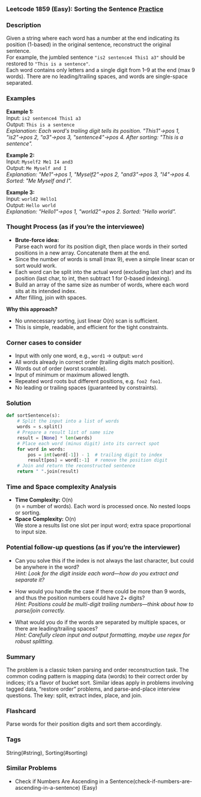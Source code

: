 ### Leetcode 1859 (Easy): Sorting the Sentence [Practice](https://leetcode.com/problems/sorting-the-sentence)

### Description  
Given a string where each word has a number at the end indicating its position (1-based) in the original sentence, reconstruct the original sentence.  
For example, the jumbled sentence `"is2 sentence4 This1 a3"` should be restored to `"This is a sentence"`.  
Each word contains only letters and a single digit from 1–9 at the end (max 9 words). There are no leading/trailing spaces, and words are single-space separated.

### Examples  

**Example 1:**  
Input: `is2 sentence4 This1 a3`  
Output: `This is a sentence`  
*Explanation: Each word's trailing digit tells its position. "This1"→pos 1, "is2"→pos 2, "a3"→pos 3, "sentence4"→pos 4. After sorting: "This is a sentence".*

**Example 2:**  
Input: `Myself2 Me1 I4 and3`  
Output: `Me Myself and I`  
*Explanation: "Me1"→pos 1, "Myself2"→pos 2, "and3"→pos 3, "I4"→pos 4. Sorted: "Me Myself and I".*

**Example 3:**  
Input: `world2 Hello1`  
Output: `Hello world`  
*Explanation: "Hello1"→pos 1, "world2"→pos 2. Sorted: "Hello world".*

### Thought Process (as if you’re the interviewee)  
- **Brute-force idea:**  
  Parse each word for its position digit, then place words in their sorted positions in a new array. Concatenate them at the end.
- Since the number of words is small (max 9), even a simple linear scan or sort would work.
- Each word can be split into the actual word (excluding last char) and its position (last char, to int, then subtract 1 for 0-based indexing).
- Build an array of the same size as number of words, where each word sits at its intended index.
- After filling, join with spaces.

**Why this approach?**  
- No unnecessary sorting, just linear O(n) scan is sufficient.
- This is simple, readable, and efficient for the tight constraints.

### Corner cases to consider  
- Input with only one word, e.g., `word1` → output: `word`
- All words already in correct order (trailing digits match position).
- Words out of order (worst scramble).
- Input of minimum or maximum allowed length.
- Repeated word roots but different positions, e.g. `foo2 foo1`.
- No leading or trailing spaces (guaranteed by constraints).

### Solution

```python
def sortSentence(s):
    # Split the input into a list of words
    words = s.split()
    # Prepare a result list of same size
    result = [None] * len(words)
    # Place each word (minus digit) into its correct spot
    for word in words:
        pos = int(word[-1]) - 1  # trailing digit to index
        result[pos] = word[:-1]  # remove the position digit
    # Join and return the reconstructed sentence
    return " ".join(result)
```

### Time and Space complexity Analysis  

- **Time Complexity:** O(n)  
  (n = number of words). Each word is processed once. No nested loops or sorting.
- **Space Complexity:** O(n)  
  We store a results list one slot per input word; extra space proportional to input size.

### Potential follow-up questions (as if you’re the interviewer)  

- Can you solve this if the index is not always the last character, but could be anywhere in the word?  
  *Hint: Look for the digit inside each word—how do you extract and separate it?*

- How would you handle the case if there could be more than 9 words, and thus the position numbers could have 2+ digits?  
  *Hint: Positions could be multi-digit trailing numbers—think about how to parse/join correctly.*

- What would you do if the words are separated by multiple spaces, or there are leading/trailing spaces?  
  *Hint: Carefully clean input and output formatting, maybe use regex for robust splitting.*

### Summary
The problem is a classic token parsing and order reconstruction task. The common coding pattern is mapping data (words) to their correct order by indices; it’s a flavor of bucket sort. Similar ideas apply in problems involving tagged data, “restore order” problems, and parse-and-place interview questions. The key: split, extract index, place, and join.


### Flashcard
Parse words for their position digits and sort them accordingly.

### Tags
String(#string), Sorting(#sorting)

### Similar Problems
- Check if Numbers Are Ascending in a Sentence(check-if-numbers-are-ascending-in-a-sentence) (Easy)